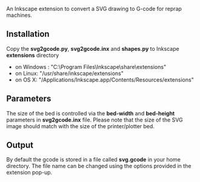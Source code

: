 An Inkscape extension to convert a SVG drawing to G-code for reprap machines.

Installation
------------
Copy the __svg2gcode.py__, __svg2gcode.inx__ and __shapes.py__ to Inkscape __extensions__ directory  


* on Windows : "C:\Program Files\Inkscape\share\extensions"
* on Linux: "/usr/share/inkscape/extensions"
* on OS X: "/Applications/Inkscape.app/Contents/Resources/extensions"

Parameters
----------
The size of the bed is controlled via the __bed-width__ and __bed-height__ parameters in __svg2gcode.inx__ file. Please note that the size of the SVG image should match with the size of the printer/plotter bed.

Output
------

By default the gcode is stored in a file called __svg.gcode__ in your home directory. The file name can be changed using the options provided in the extension pop-up.

